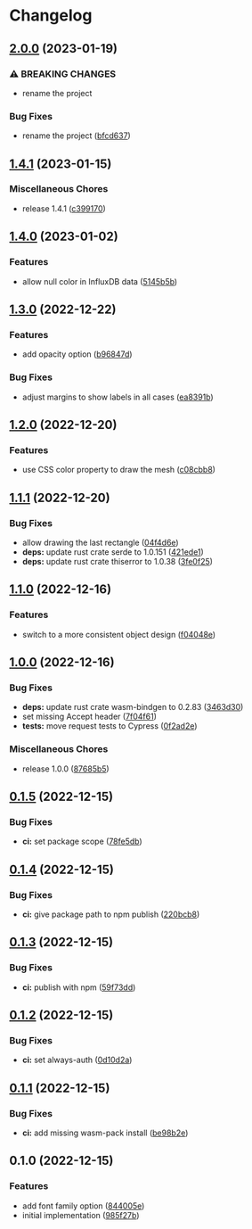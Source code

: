 # Changelog

## [2.0.0](https://github.com/cailloumajor/influxdb-utils-wasm/compare/v1.4.1...v2.0.0) (2023-01-19)


### ⚠ BREAKING CHANGES

* rename the project

### Bug Fixes

* rename the project ([bfcd637](https://github.com/cailloumajor/influxdb-utils-wasm/commit/bfcd6377b645e95df9ee41430a8750822f3da7c6))

## [1.4.1](https://github.com/cailloumajor/influxdb-utils-wasm/compare/v1.4.0...v1.4.1) (2023-01-15)


### Miscellaneous Chores

* release 1.4.1 ([c399170](https://github.com/cailloumajor/influxdb-utils-wasm/commit/c39917042dfcc6f0c29c6206370bfe20ba5565ea))

## [1.4.0](https://github.com/cailloumajor/influxdb-utils-wasm/compare/v1.3.0...v1.4.0) (2023-01-02)


### Features

* allow null color in InfluxDB data ([5145b5b](https://github.com/cailloumajor/influxdb-utils-wasm/commit/5145b5b61f9bf33333f09a5dd4819ffee97ed4bd))

## [1.3.0](https://github.com/cailloumajor/influxdb-utils-wasm/compare/v1.2.0...v1.3.0) (2022-12-22)


### Features

* add opacity option ([b96847d](https://github.com/cailloumajor/influxdb-utils-wasm/commit/b96847d2821c46050dcea462f744f9750e31eb27))


### Bug Fixes

* adjust margins to show labels in all cases ([ea8391b](https://github.com/cailloumajor/influxdb-utils-wasm/commit/ea8391b93695dca9cdbbde796c3b10f21b4d5dbe))

## [1.2.0](https://github.com/cailloumajor/influxdb-utils-wasm/compare/v1.1.1...v1.2.0) (2022-12-20)


### Features

* use CSS color property to draw the mesh ([c08cbb8](https://github.com/cailloumajor/influxdb-utils-wasm/commit/c08cbb84c0152638d8f74f4ddf678a1a33153bfc))

## [1.1.1](https://github.com/cailloumajor/influxdb-utils-wasm/compare/v1.1.0...v1.1.1) (2022-12-20)


### Bug Fixes

* allow drawing the last rectangle ([04f4d6e](https://github.com/cailloumajor/influxdb-utils-wasm/commit/04f4d6e2d9a2512320c16c613763378bda437250))
* **deps:** update rust crate serde to 1.0.151 ([421ede1](https://github.com/cailloumajor/influxdb-utils-wasm/commit/421ede1600faf1139e3bbddf6ebdbd07e8fddd4d))
* **deps:** update rust crate thiserror to 1.0.38 ([3fe0f25](https://github.com/cailloumajor/influxdb-utils-wasm/commit/3fe0f25ab10bef844ead5cb67780864a5dcec788))

## [1.1.0](https://github.com/cailloumajor/influxdb-utils-wasm/compare/v1.0.0...v1.1.0) (2022-12-16)


### Features

* switch to a more consistent object design ([f04048e](https://github.com/cailloumajor/influxdb-utils-wasm/commit/f04048e685c0e57c2bb72286e9ff6c1129686133))

## [1.0.0](https://github.com/cailloumajor/influxdb-utils-wasm/compare/v0.1.5...v1.0.0) (2022-12-16)


### Bug Fixes

* **deps:** update rust crate wasm-bindgen to 0.2.83 ([3463d30](https://github.com/cailloumajor/influxdb-utils-wasm/commit/3463d30de8899e33702579c542263757fab96a71))
* set missing Accept header ([7f04f61](https://github.com/cailloumajor/influxdb-utils-wasm/commit/7f04f611301a3c87e4df910c38525180f981633e))
* **tests:** move request tests to Cypress ([0f2ad2e](https://github.com/cailloumajor/influxdb-utils-wasm/commit/0f2ad2e8de2bebe59ef0e034513b68784dafaf56))


### Miscellaneous Chores

* release 1.0.0 ([87685b5](https://github.com/cailloumajor/influxdb-utils-wasm/commit/87685b5286e212c42a0b218a33438fbc8c3978f6))

## [0.1.5](https://github.com/cailloumajor/influxdb-utils-wasm/compare/v0.1.4...v0.1.5) (2022-12-15)


### Bug Fixes

* **ci:** set package scope ([78fe5db](https://github.com/cailloumajor/influxdb-utils-wasm/commit/78fe5dbfe1dcee7bbeb63cf48a35e4352b96b0f3))

## [0.1.4](https://github.com/cailloumajor/influxdb-utils-wasm/compare/v0.1.3...v0.1.4) (2022-12-15)


### Bug Fixes

* **ci:** give package path to npm publish ([220bcb8](https://github.com/cailloumajor/influxdb-utils-wasm/commit/220bcb83bdf6248ec5926788d0959bdfdc6a2030))

## [0.1.3](https://github.com/cailloumajor/influxdb-utils-wasm/compare/v0.1.2...v0.1.3) (2022-12-15)


### Bug Fixes

* **ci:** publish with npm ([59f73dd](https://github.com/cailloumajor/influxdb-utils-wasm/commit/59f73dd2c3998c2e5f5d96a0aaa6b2acac8f5c3f))

## [0.1.2](https://github.com/cailloumajor/influxdb-utils-wasm/compare/v0.1.1...v0.1.2) (2022-12-15)


### Bug Fixes

* **ci:** set always-auth ([0d10d2a](https://github.com/cailloumajor/influxdb-utils-wasm/commit/0d10d2a4b1fc8740e0da26995188bbb5d357ed4f))

## [0.1.1](https://github.com/cailloumajor/influxdb-utils-wasm/compare/v0.1.0...v0.1.1) (2022-12-15)


### Bug Fixes

* **ci:** add missing wasm-pack install ([be98b2e](https://github.com/cailloumajor/influxdb-utils-wasm/commit/be98b2e0f4dc40dfdb7575a66003aea67eaac804))

## 0.1.0 (2022-12-15)


### Features

* add font family option ([844005e](https://github.com/cailloumajor/influxdb-utils-wasm/commit/844005ecb2716c7b97892e58826ef1d0bb40aee2))
* initial implementation ([985f27b](https://github.com/cailloumajor/influxdb-utils-wasm/commit/985f27b6af7de9d5ac889b8c4b10583589f96215))
